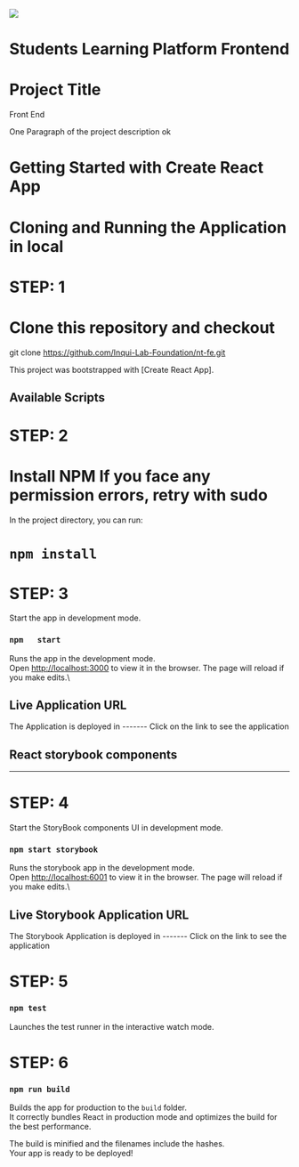 ![](https://codebuild.ap-south-1.amazonaws.com/badges?uuid=eyJlbmNyeXB0ZWREYXRhIjoiVDI2R3k3ZnRMeWg3dGQ0dXdXVnZxV05BUTBtZTZTYitiNkNUemdyYWszMG5vbGNEQ0Y4alNMT0EvbDlXNnNoU0VyVHFLaGxhMVRPb3g4anc4WmY0T2ljPSIsIml2UGFyYW1ldGVyU3BlYyI6Ijg1RTZoMjZYY0dJdWhoZEgiLCJtYXRlcmlhbFNldFNlcmlhbCI6Mn0%3D&branch=develop)
# Students Learning Platform Frontend
# Project Title
Front End

One Paragraph of the project description ok

# Getting Started with Create React App
# Cloning and Running the Application in local

# STEP: 1
# Clone this repository and checkout
git clone https://github.com/Inqui-Lab-Foundation/nt-fe.git

This project was bootstrapped with [Create React App].

## Available Scripts

# STEP: 2
# Install NPM If you face any permission errors, retry with sudo

In the project directory, you can run:
# `npm install`

# STEP: 3
Start the app in development mode.
### `npm   start`

Runs the app in the development mode.\
Open [http://localhost:3000](http://localhost:3000) to view it in the browser.
The page will reload if you make edits.\

## Live Application URL
The Application is deployed in -------
Click on the link to see the application

## React storybook components
------------------------------
# STEP: 4
Start the StoryBook components UI in development mode.
### `npm start storybook`

Runs the storybook app in the development mode.\
Open [http://localhost:6001](http://localhost:6001) to view it in the browser.
The page will reload if you make edits.\

## Live Storybook Application URL
The Storybook Application is deployed in -------
Click on the link to see the application

# STEP: 5
### `npm test`

Launches the test runner in the interactive watch mode.


# STEP: 6
### `npm run build`

Builds the app for production to the `build` folder.\
It correctly bundles React in production mode and optimizes the build for the best performance.

The build is minified and the filenames include the hashes.\
Your app is ready to be deployed!

